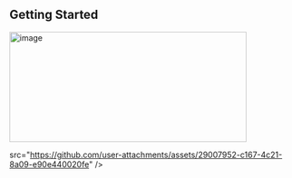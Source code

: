 ## Getting Started
<img width="418" height="195" alt="image" src="https://github.com/user-attachments/assets/58d4501d-1441-4813-b7a7-3fe9e3461d34" />


src="https://github.com/user-attachments/assets/29007952-c167-4c21-8a09-e90e440020fe" />

